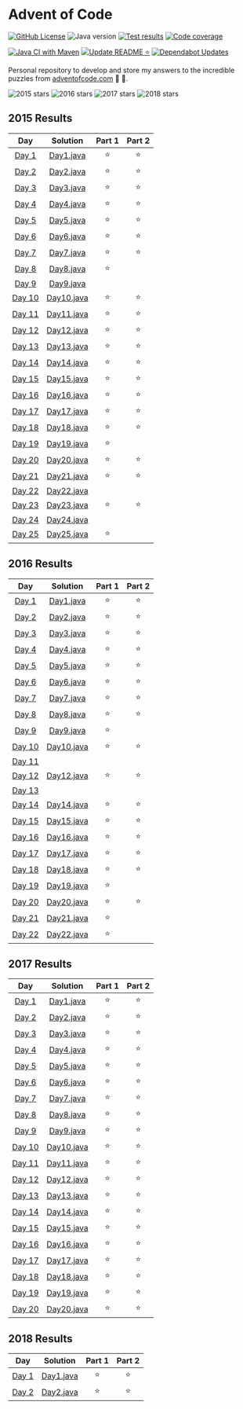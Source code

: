 # Advent of Code

[![GitHub License][badge_license]][file_license]
![Java version][badge_java_version]
[![Test results][badge_test_results]][actions_tests]
[![Code coverage][badge_code_coverage]][actions_tests]

[![Java CI with Maven][badge_actions_build]][actions_build]
[![Update README ⭐][badge_actions_update_readme]][actions_update_readme]
[![Dependabot Updates][badge_actions_dependabot_updates]][actions_dependabot_updates]

Personal repository to develop
and store my answers to the incredible puzzles from [adventofcode.com][adventofcode] 🎄 🎅.

![2015 stars][badge_stars_2015]
![2016 stars][badge_stars_2016]
![2017 stars][badge_stars_2017]
![2018 stars][badge_stars_2018]

[//]: # (@formatter:off)

<!--- advent_readme_stars 2015 table --->
## 2015 Results

| Day | Solution | Part 1 | Part 2 |
| :---: | :---: | :---: | :---: |
| [Day 1](https://adventofcode.com/2015/day/1) | [Day1.java](src/main/java/com/belellou/kevin/advent/year2015/Day1.java) | ⭐ | ⭐ |
| [Day 2](https://adventofcode.com/2015/day/2) | [Day2.java](src/main/java/com/belellou/kevin/advent/year2015/Day2.java) | ⭐ | ⭐ |
| [Day 3](https://adventofcode.com/2015/day/3) | [Day3.java](src/main/java/com/belellou/kevin/advent/year2015/Day3.java) | ⭐ | ⭐ |
| [Day 4](https://adventofcode.com/2015/day/4) | [Day4.java](src/main/java/com/belellou/kevin/advent/year2015/Day4.java) | ⭐ | ⭐ |
| [Day 5](https://adventofcode.com/2015/day/5) | [Day5.java](src/main/java/com/belellou/kevin/advent/year2015/Day5.java) | ⭐ | ⭐ |
| [Day 6](https://adventofcode.com/2015/day/6) | [Day6.java](src/main/java/com/belellou/kevin/advent/year2015/Day6.java) | ⭐ | ⭐ |
| [Day 7](https://adventofcode.com/2015/day/7) | [Day7.java](src/main/java/com/belellou/kevin/advent/year2015/Day7.java) | ⭐ | ⭐ |
| [Day 8](https://adventofcode.com/2015/day/8) | [Day8.java](src/main/java/com/belellou/kevin/advent/year2015/Day8.java) | ⭐ |   |
| [Day 9](https://adventofcode.com/2015/day/9) | [Day9.java](src/main/java/com/belellou/kevin/advent/year2015/Day9.java) |   |   |
| [Day 10](https://adventofcode.com/2015/day/10) | [Day10.java](src/main/java/com/belellou/kevin/advent/year2015/Day10.java) | ⭐ | ⭐ |
| [Day 11](https://adventofcode.com/2015/day/11) | [Day11.java](src/main/java/com/belellou/kevin/advent/year2015/Day11.java) | ⭐ | ⭐ |
| [Day 12](https://adventofcode.com/2015/day/12) | [Day12.java](src/main/java/com/belellou/kevin/advent/year2015/Day12.java) | ⭐ | ⭐ |
| [Day 13](https://adventofcode.com/2015/day/13) | [Day13.java](src/main/java/com/belellou/kevin/advent/year2015/Day13.java) | ⭐ | ⭐ |
| [Day 14](https://adventofcode.com/2015/day/14) | [Day14.java](src/main/java/com/belellou/kevin/advent/year2015/Day14.java) | ⭐ | ⭐ |
| [Day 15](https://adventofcode.com/2015/day/15) | [Day15.java](src/main/java/com/belellou/kevin/advent/year2015/Day15.java) | ⭐ | ⭐ |
| [Day 16](https://adventofcode.com/2015/day/16) | [Day16.java](src/main/java/com/belellou/kevin/advent/year2015/Day16.java) | ⭐ | ⭐ |
| [Day 17](https://adventofcode.com/2015/day/17) | [Day17.java](src/main/java/com/belellou/kevin/advent/year2015/Day17.java) | ⭐ | ⭐ |
| [Day 18](https://adventofcode.com/2015/day/18) | [Day18.java](src/main/java/com/belellou/kevin/advent/year2015/Day18.java) | ⭐ | ⭐ |
| [Day 19](https://adventofcode.com/2015/day/19) | [Day19.java](src/main/java/com/belellou/kevin/advent/year2015/Day19.java) | ⭐ |   |
| [Day 20](https://adventofcode.com/2015/day/20) | [Day20.java](src/main/java/com/belellou/kevin/advent/year2015/Day20.java) | ⭐ | ⭐ |
| [Day 21](https://adventofcode.com/2015/day/21) | [Day21.java](src/main/java/com/belellou/kevin/advent/year2015/Day21.java) | ⭐ | ⭐ |
| [Day 22](https://adventofcode.com/2015/day/22) | [Day22.java](src/main/java/com/belellou/kevin/advent/year2015/Day22.java) |   |   |
| [Day 23](https://adventofcode.com/2015/day/23) | [Day23.java](src/main/java/com/belellou/kevin/advent/year2015/Day23.java) | ⭐ | ⭐ |
| [Day 24](https://adventofcode.com/2015/day/24) | [Day24.java](src/main/java/com/belellou/kevin/advent/year2015/Day24.java) |   |   |
| [Day 25](https://adventofcode.com/2015/day/25) | [Day25.java](src/main/java/com/belellou/kevin/advent/year2015/Day25.java) | ⭐ |   |
<!--- advent_readme_stars 2015 table --->

<!--- advent_readme_stars 2016 table --->
## 2016 Results

| Day | Solution | Part 1 | Part 2 |
| :---: | :---: | :---: | :---: |
| [Day 1](https://adventofcode.com/2016/day/1) | [Day1.java](src/main/java/com/belellou/kevin/advent/year2016/Day1.java) | ⭐ | ⭐ |
| [Day 2](https://adventofcode.com/2016/day/2) | [Day2.java](src/main/java/com/belellou/kevin/advent/year2016/Day2.java) | ⭐ | ⭐ |
| [Day 3](https://adventofcode.com/2016/day/3) | [Day3.java](src/main/java/com/belellou/kevin/advent/year2016/Day3.java) | ⭐ | ⭐ |
| [Day 4](https://adventofcode.com/2016/day/4) | [Day4.java](src/main/java/com/belellou/kevin/advent/year2016/Day4.java) | ⭐ | ⭐ |
| [Day 5](https://adventofcode.com/2016/day/5) | [Day5.java](src/main/java/com/belellou/kevin/advent/year2016/Day5.java) | ⭐ | ⭐ |
| [Day 6](https://adventofcode.com/2016/day/6) | [Day6.java](src/main/java/com/belellou/kevin/advent/year2016/Day6.java) | ⭐ | ⭐ |
| [Day 7](https://adventofcode.com/2016/day/7) | [Day7.java](src/main/java/com/belellou/kevin/advent/year2016/Day7.java) | ⭐ | ⭐ |
| [Day 8](https://adventofcode.com/2016/day/8) | [Day8.java](src/main/java/com/belellou/kevin/advent/year2016/Day8.java) | ⭐ | ⭐ |
| [Day 9](https://adventofcode.com/2016/day/9) | [Day9.java](src/main/java/com/belellou/kevin/advent/year2016/Day9.java) | ⭐ |   |
| [Day 10](https://adventofcode.com/2016/day/10) | [Day10.java](src/main/java/com/belellou/kevin/advent/year2016/Day10.java) | ⭐ | ⭐ |
| [Day 11](https://adventofcode.com/2016/day/11) |  |   |   |
| [Day 12](https://adventofcode.com/2016/day/12) | [Day12.java](src/main/java/com/belellou/kevin/advent/year2016/Day12.java) | ⭐ | ⭐ |
| [Day 13](https://adventofcode.com/2016/day/13) |  |   |   |
| [Day 14](https://adventofcode.com/2016/day/14) | [Day14.java](src/main/java/com/belellou/kevin/advent/year2016/Day14.java) | ⭐ | ⭐ |
| [Day 15](https://adventofcode.com/2016/day/15) | [Day15.java](src/main/java/com/belellou/kevin/advent/year2016/Day15.java) | ⭐ | ⭐ |
| [Day 16](https://adventofcode.com/2016/day/16) | [Day16.java](src/main/java/com/belellou/kevin/advent/year2016/Day16.java) | ⭐ | ⭐ |
| [Day 17](https://adventofcode.com/2016/day/17) | [Day17.java](src/main/java/com/belellou/kevin/advent/year2016/Day17.java) | ⭐ | ⭐ |
| [Day 18](https://adventofcode.com/2016/day/18) | [Day18.java](src/main/java/com/belellou/kevin/advent/year2016/Day18.java) | ⭐ | ⭐ |
| [Day 19](https://adventofcode.com/2016/day/19) | [Day19.java](src/main/java/com/belellou/kevin/advent/year2016/Day19.java) | ⭐ |   |
| [Day 20](https://adventofcode.com/2016/day/20) | [Day20.java](src/main/java/com/belellou/kevin/advent/year2016/Day20.java) | ⭐ | ⭐ |
| [Day 21](https://adventofcode.com/2016/day/21) | [Day21.java](src/main/java/com/belellou/kevin/advent/year2016/Day21.java) | ⭐ |   |
| [Day 22](https://adventofcode.com/2016/day/22) | [Day22.java](src/main/java/com/belellou/kevin/advent/year2016/Day22.java) | ⭐ |   |
<!--- advent_readme_stars 2016 table --->

<!--- advent_readme_stars 2017 table --->
## 2017 Results

| Day | Solution | Part 1 | Part 2 |
| :---: | :---: | :---: | :---: |
| [Day 1](https://adventofcode.com/2017/day/1) | [Day1.java](src/main/java/com/belellou/kevin/advent/year2017/Day1.java) | ⭐ | ⭐ |
| [Day 2](https://adventofcode.com/2017/day/2) | [Day2.java](src/main/java/com/belellou/kevin/advent/year2017/Day2.java) | ⭐ | ⭐ |
| [Day 3](https://adventofcode.com/2017/day/3) | [Day3.java](src/main/java/com/belellou/kevin/advent/year2017/Day3.java) | ⭐ | ⭐ |
| [Day 4](https://adventofcode.com/2017/day/4) | [Day4.java](src/main/java/com/belellou/kevin/advent/year2017/Day4.java) | ⭐ | ⭐ |
| [Day 5](https://adventofcode.com/2017/day/5) | [Day5.java](src/main/java/com/belellou/kevin/advent/year2017/Day5.java) | ⭐ | ⭐ |
| [Day 6](https://adventofcode.com/2017/day/6) | [Day6.java](src/main/java/com/belellou/kevin/advent/year2017/Day6.java) | ⭐ | ⭐ |
| [Day 7](https://adventofcode.com/2017/day/7) | [Day7.java](src/main/java/com/belellou/kevin/advent/year2017/Day7.java) | ⭐ | ⭐ |
| [Day 8](https://adventofcode.com/2017/day/8) | [Day8.java](src/main/java/com/belellou/kevin/advent/year2017/Day8.java) | ⭐ | ⭐ |
| [Day 9](https://adventofcode.com/2017/day/9) | [Day9.java](src/main/java/com/belellou/kevin/advent/year2017/Day9.java) | ⭐ | ⭐ |
| [Day 10](https://adventofcode.com/2017/day/10) | [Day10.java](src/main/java/com/belellou/kevin/advent/year2017/Day10.java) | ⭐ | ⭐ |
| [Day 11](https://adventofcode.com/2017/day/11) | [Day11.java](src/main/java/com/belellou/kevin/advent/year2017/Day11.java) | ⭐ | ⭐ |
| [Day 12](https://adventofcode.com/2017/day/12) | [Day12.java](src/main/java/com/belellou/kevin/advent/year2017/Day12.java) | ⭐ | ⭐ |
| [Day 13](https://adventofcode.com/2017/day/13) | [Day13.java](src/main/java/com/belellou/kevin/advent/year2017/Day13.java) | ⭐ | ⭐ |
| [Day 14](https://adventofcode.com/2017/day/14) | [Day14.java](src/main/java/com/belellou/kevin/advent/year2017/Day14.java) | ⭐ | ⭐ |
| [Day 15](https://adventofcode.com/2017/day/15) | [Day15.java](src/main/java/com/belellou/kevin/advent/year2017/Day15.java) | ⭐ | ⭐ |
| [Day 16](https://adventofcode.com/2017/day/16) | [Day16.java](src/main/java/com/belellou/kevin/advent/year2017/Day16.java) | ⭐ | ⭐ |
| [Day 17](https://adventofcode.com/2017/day/17) | [Day17.java](src/main/java/com/belellou/kevin/advent/year2017/Day17.java) | ⭐ | ⭐ |
| [Day 18](https://adventofcode.com/2017/day/18) | [Day18.java](src/main/java/com/belellou/kevin/advent/year2017/Day18.java) | ⭐ | ⭐ |
| [Day 19](https://adventofcode.com/2017/day/19) | [Day19.java](src/main/java/com/belellou/kevin/advent/year2017/Day19.java) | ⭐ | ⭐ |
| [Day 20](https://adventofcode.com/2017/day/20) | [Day20.java](src/main/java/com/belellou/kevin/advent/year2017/Day20.java) | ⭐ | ⭐ |
<!--- advent_readme_stars 2017 table --->

<!--- advent_readme_stars 2018 table --->
## 2018 Results

| Day | Solution | Part 1 | Part 2 |
| :---: | :---: | :---: | :---: |
| [Day 1](https://adventofcode.com/2018/day/1) | [Day1.java](src/main/java/com/belellou/kevin/advent/year2018/Day1.java) | ⭐ | ⭐ |
| [Day 2](https://adventofcode.com/2018/day/2) | [Day2.java](src/main/java/com/belellou/kevin/advent/year2018/Day2.java) | ⭐ | ⭐ |
<!--- advent_readme_stars 2018 table --->

[adventofcode]: https://adventofcode.com/

[file_license]: https://github.com/kevin-belellou/advent-of-code/blob/main/LICENSE

[actions_tests]: https://github.com/kevin-belellou/advent-of-code/actions/workflows/maven.yml?query=branch%3Amain
[actions_build]: https://github.com/kevin-belellou/advent-of-code/actions/workflows/maven.yml
[actions_update_readme]: https://github.com/kevin-belellou/advent-of-code/actions/workflows/update-readme-stars.yml
[actions_dependabot_updates]: https://github.com/kevin-belellou/advent-of-code/actions/workflows/dependabot/dependabot-updates

[badge_license]: https://img.shields.io/github/license/kevin-belellou/advent-of-code?style=plastic
[badge_java_version]: https://img.shields.io/badge/Java-24-blue?style=plastic
[badge_test_results]: https://img.shields.io/endpoint?url=https%3A%2F%2Fgist.githubusercontent.com%2Fkevin-belellou%2Fc098f5fa219b3aa17fd8dabf9087cc14%2Fraw%2Fadvent-of-code-junit-tests.json&style=plastic
[badge_code_coverage]: https://img.shields.io/endpoint?url=https%3A%2F%2Fgist.githubusercontent.com%2Fkevin-belellou%2Fc098f5fa219b3aa17fd8dabf9087cc14%2Fraw%2Fadvent-of-code-jacoco-coverage.json&style=plastic
[badge_actions_build]: https://github.com/kevin-belellou/advent-of-code/actions/workflows/maven.yml/badge.svg?branch=main
[badge_actions_update_readme]: https://github.com/kevin-belellou/advent-of-code/actions/workflows/update-readme-stars.yml/badge.svg?branch=main
[badge_actions_dependabot_updates]: https://github.com/kevin-belellou/advent-of-code/actions/workflows/dependabot/dependabot-updates/badge.svg?branch=main
[badge_stars_2015]: https://img.shields.io/badge/%E2%AD%90_in_2015-41_%2F_50-yellow
[badge_stars_2016]: https://img.shields.io/badge/%E2%AD%90_in_2016-36_%2F_50-yellow
[badge_stars_2017]: https://img.shields.io/badge/%E2%AD%90_in_2017-40_%2F_50-yellow
[badge_stars_2018]: https://img.shields.io/badge/%E2%AD%90_in_2018-4_%2F_50-yellow

[//]: # (@formatter:on)
